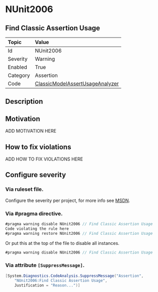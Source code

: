 # NUnit2006
## Find Classic Assertion Usage

| Topic    | Value
| :--      | :--
| Id       | NUnit2006
| Severity | Warning
| Enabled  | True
| Category | Assertion
| Code     | [ClassicModelAssertUsageAnalyzer](https://github.com/nunit/nunit.analyzers/blob/master/src/nunit.analyzers/ClassicModelAssertUsage/ClassicModelAssertUsageAnalyzer.cs)


## Description



## Motivation

ADD MOTIVATION HERE

## How to fix violations

ADD HOW TO FIX VIOLATIONS HERE

<!-- start generated config severity -->
## Configure severity

### Via ruleset file.

Configure the severity per project, for more info see [MSDN](https://msdn.microsoft.com/en-us/library/dd264949.aspx).

### Via #pragma directive.
```C#
#pragma warning disable NUnit2006 // Find Classic Assertion Usage
Code violating the rule here
#pragma warning restore NUnit2006 // Find Classic Assertion Usage
```

Or put this at the top of the file to disable all instances.
```C#
#pragma warning disable NUnit2006 // Find Classic Assertion Usage
```

### Via attribute `[SuppressMessage]`.

```C#
[System.Diagnostics.CodeAnalysis.SuppressMessage("Assertion", 
    "NUnit2006:Find Classic Assertion Usage", 
    Justification = "Reason...")]
```
<!-- end generated config severity -->
